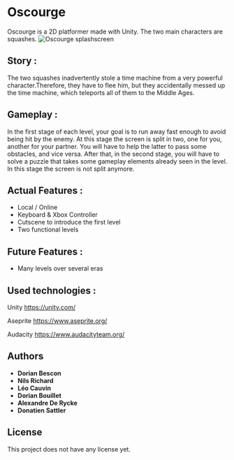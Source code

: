 ﻿# Oscourge

Oscourge is a 2D platformer made with Unity. The two main characters are squashes. 
![Oscourge splashscreen](https://github.com/bscnd/oscourge/blob/master/oscourge_documents/SplashScreen.png)

## Story :
The two squashes inadvertently stole a time machine from a very powerful character.Therefore, they have to flee him, but they accidentally messed up the time machine, which teleports all of them to the Middle Ages.

## Gameplay :
In the first stage of each level, your goal is to run away fast enough to avoid being hit by the enemy. At this stage the screen is split in two, one for you, another for your partner. You will have to help the latter to pass some obstacles, and vice versa. After that, in the second stage, you will have to solve a puzzle that takes some gameplay elements already seen in the level. In this stage the screen is not split anymore.

## Actual Features :
* Local / Online
* Keyboard & Xbox Controller
* Cutscene to introduce the first level
* Two functional levels

## Future Features :
* Many levels over several eras

## Used technologies :

Unity <https://unity.com/>

Aseprite <https://www.aseprite.org/>

Audacity <https://www.audacityteam.org/>

## Authors
* **Dorian Bescon**
* **Nils Richard**
* **Léo Cauvin**
* **Dorian Bouillet**
* **Alexandre De Rycke**
* **Donatien Sattler**

## License

This project does not have any license yet.
